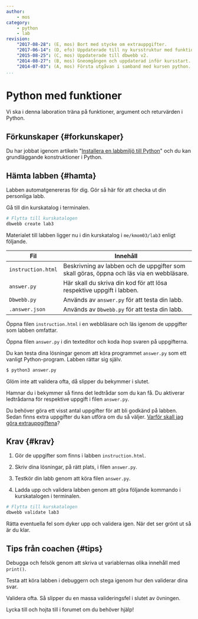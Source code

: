 ```yaml
---
author:
    - mos
category:
    - python
    - lab
revision:
    "2017-08-28": (E, mos) Bort med stycke om extrauppgifter.
    "2017-06-14": (D, efo) Uppdaterade till ny kursstruktur med funktioner i kmom03.
    "2015-08-25": (C, mos) Uppdaterade till dbwebb v2.
    "2014-08-27": (B, mos) Gneomgången och uppdaterad inför kursstart.
    "2014-07-03": (A, mos) Första utgåvan i samband med kursen python.
...
```

Python med funktioner
==================================

Vi ska i denna laboration träna på funktioner, argument och returvärden i Python.

<!--more-->


Förkunskaper {#forkunskaper}
-----------------------

Du har jobbat igenom artikeln "[Installera en labbmiljö till Python](installera-en-labbmiljo-till-python)" och du kan grundläggande konstruktioner i Python.



Hämta labben {#hamta}
-----------------------

Labben automatgenereras för dig. Gör så här för att checka ut din personliga labb.

Gå till din kurskatalog i terminalen.

```bash
# Flytta till kurskatalogen
dbwebb create lab3
```

Materialet till labben ligger nu i din kurskatalog i `me/kmom03/lab3` enligt följande.

| Fil                | Innehåll                                                              |
|--------------------|-----------------------------------------------------------------------|
| `instruction.html` | Beskrivning av labben och de uppgifter som skall göras, öppna och läs via en webbläsare.               |
| `answer.py`        | Här skall du skriva din kod för att lösa respektive uppgift i labben. |
| `Dbwebb.py`        | Används av `answer.py` för att testa din labb.                        |
| `.answer.json`      | Används av `Dbwebb.py` för att testa din labb.                        |

Öppna filen `instruction.html` i en webbläsare och läs igenom de uppgifter som labben omfattar.

Öppna filen `answer.py` i din texteditor och koda ihop svaren på uppgifterna.

Du kan testa dina lösningar genom att köra programmet `answer.py` som ett vanligt Python-program. Labben rättar sig själv.

```python
$ python3 answer.py
```

Glöm inte att validera ofta, då slipper du bekymmer i slutet.

Hamnar du i bekymmer så finns det ledtrådar som du kan få. Du aktiverar ledtrådarna för respektive uppgift i filen `answer.py`.

Du behöver göra ett visst antal uppgifter för att bli godkänd på labben. Sedan finns extra uppgifter du kan utföra om du så väljer. [Varför skall jag göra extrauppgiftena](kurser/faq/varfor-gora-extra-uppgifter)?



Krav {#krav}
-----------------------

1. Gör de uppgifter som finns i labben `instruction.html`.

2. Skriv dina lösningar, på rätt plats, i filen `answer.py`.

3. Testkör din labb genom att köra filen `answer.py`.

4. Ladda upp och validera labben genom att göra följande kommando i kurskatalogen i terminalen.

```bash
# Flytta till kurskatalogen
dbwebb validate lab3
```

Rätta eventuella fel som dyker upp och validera igen. När det ser grönt ut så är du klar.



Tips från coachen {#tips}
-----------------------

Debugga och felsök genom att skriva ut variablernas olika innehåll med `print()`.

Testa att köra labben i debuggern och stega igenom hur den validerar dina svar.

Validera ofta. Så slipper du en massa valideringsfel i slutet av övningen.

Lycka till och hojta till i forumet om du behöver hjälp!
